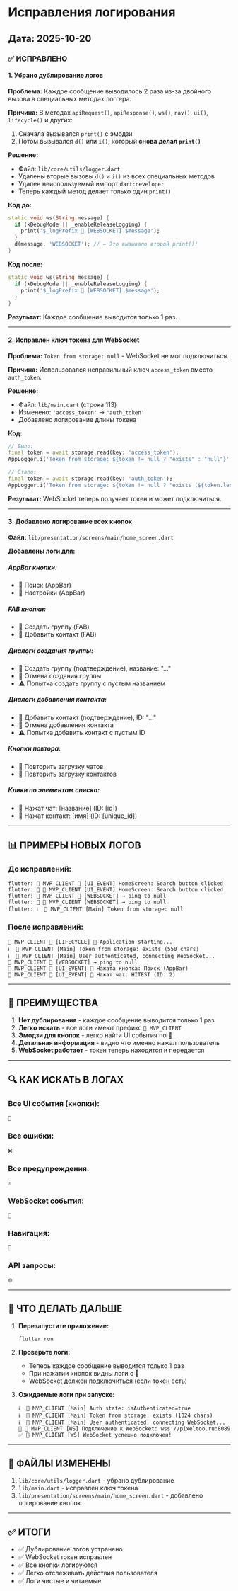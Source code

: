# Исправления логирования

## Дата: 2025-10-20

### ✅ ИСПРАВЛЕНО

#### 1. Убрано дублирование логов
**Проблема:** Каждое сообщение выводилось 2 раза из-за двойного вызова в специальных методах логгера.

**Причина:** В методах `apiRequest()`, `apiResponse()`, `ws()`, `nav()`, `ui()`, `lifecycle()` и других:
1. Сначала вызывался `print()` с эмодзи
2. Потом вызывался `d()` или `i()`, который **снова делал `print()`**

**Решение:**
- Файл: `lib/core/utils/logger.dart`
- Удалены вторые вызовы `d()` и `i()` из всех специальных методов
- Удален неиспользуемый импорт `dart:developer`
- Теперь каждый метод делает только один `print()`

**Код до:**
```dart
static void ws(String message) {
  if (kDebugMode || _enableReleaseLogging) {
    print('$_logPrefix 🔌 [WEBSOCKET] $message');
  }
  d(message, 'WEBSOCKET'); // ← Это вызывало второй print()!
}
```

**Код после:**
```dart
static void ws(String message) {
  if (kDebugMode || _enableReleaseLogging) {
    print('$_logPrefix 🔌 [WEBSOCKET] $message');
  }
}
```

**Результат:** Каждое сообщение выводится только 1 раз.

---

#### 2. Исправлен ключ токена для WebSocket
**Проблема:** `Token from storage: null` - WebSocket не мог подключиться.

**Причина:** Использовался неправильный ключ `access_token` вместо `auth_token`.

**Решение:**
- Файл: `lib/main.dart` (строка 113)
- Изменено: `'access_token'` → `'auth_token'`
- Добавлено логирование длины токена

**Код:**
```dart
// Было:
final token = await storage.read(key: 'access_token');
AppLogger.i('Token from storage: ${token != null ? "exists" : "null"}', 'Main');

// Стало:
final token = await storage.read(key: 'auth_token');
AppLogger.i('Token from storage: ${token != null ? "exists (${token.length} chars)" : "null"}', 'Main');
```

**Результат:** WebSocket теперь получает токен и может подключиться.

---

#### 3. Добавлено логирование всех кнопок
**Файл:** `lib/presentation/screens/main/home_screen.dart`

**Добавлены логи для:**

##### AppBar кнопки:
- 🔘 Поиск (AppBar)
- 🔘 Настройки (AppBar)

##### FAB кнопки:
- 🔘 Создать группу (FAB)
- 🔘 Добавить контакт (FAB)

##### Диалоги создания группы:
- 🔘 Создать группу (подтверждение), название: "..."
- 🔘 Отмена создания группы
- ⚠️ Попытка создать группу с пустым названием

##### Диалоги добавления контакта:
- 🔘 Добавить контакт (подтверждение), ID: "..."
- 🔘 Отмена добавления контакта
- ⚠️ Попытка добавить контакт с пустым ID

##### Кнопки повтора:
- 🔘 Повторить загрузку чатов
- 🔘 Повторить загрузку контактов

##### Клики по элементам списка:
- 🔘 Нажат чат: [название] (ID: [id])
- 🔘 Нажат контакт: [имя] (ID: [unique_id])

---

## 📊 ПРИМЕРЫ НОВЫХ ЛОГОВ

### До исправлений:
```
flutter: 🔷 MVP_CLIENT 🎨 [UI_EVENT] HomeScreen: Search button clicked
flutter: 🔵 🔷 MVP_CLIENT [UI_EVENT] HomeScreen: Search button clicked
flutter: 🔷 MVP_CLIENT 🔌 [WEBSOCKET] → ping to null
flutter: 🔵 🔷 MVP_CLIENT [WEBSOCKET] → ping to null
flutter: ℹ️  🔷 MVP_CLIENT [Main] Token from storage: null
```

### После исправлений:
```
🔷 MVP_CLIENT 🔄 [LIFECYCLE] 🚀 Application starting...
ℹ️  🔷 MVP_CLIENT [Main] Token from storage: exists (550 chars)
ℹ️  🔷 MVP_CLIENT [Main] User authenticated, connecting WebSocket...
🔷 MVP_CLIENT 🔌 [WEBSOCKET] → ping to null
🔷 MVP_CLIENT 🎨 [UI_EVENT] 🔘 Нажата кнопка: Поиск (AppBar)
🔷 MVP_CLIENT 🎨 [UI_EVENT] 🔘 Нажат чат: HITEST (ID: 2)
```

---

## 🎯 ПРЕИМУЩЕСТВА

1. **Нет дублирования** - каждое сообщение выводится только 1 раз
2. **Легко искать** - все логи имеют префикс `🔷 MVP_CLIENT`
3. **Эмодзи для кнопок** - легко найти UI события по 🔘
4. **Детальная информация** - видно что именно нажал пользователь
5. **WebSocket работает** - токен теперь находится и передается

---

## 🔍 КАК ИСКАТЬ В ЛОГАХ

### Все UI события (кнопки):
```
🔘
```

### Все ошибки:
```
❌
```

### Все предупреждения:
```
⚠️
```

### WebSocket события:
```
🔌
```

### Навигация:
```
🧭
```

### API запросы:
```
🌐
```

---

## 🚀 ЧТО ДЕЛАТЬ ДАЛЬШЕ

1. **Перезапустите приложение:**
   ```bash
   flutter run
   ```

2. **Проверьте логи:**
   - Теперь каждое сообщение выводится только 1 раз
   - При нажатии кнопок видны логи с 🔘
   - WebSocket должен подключиться (если токен есть)

3. **Ожидаемые логи при запуске:**
   ```
   ℹ️  🔷 MVP_CLIENT [Main] Auth state: isAuthenticated=true
   ℹ️  🔷 MVP_CLIENT [Main] Token from storage: exists (1024 chars)
   ℹ️  🔷 MVP_CLIENT [Main] User authenticated, connecting WebSocket...
   🔌 🔷 MVP_CLIENT [WS] Подключение к WebSocket: wss://pixeltoo.ru:8089
   ✅ 🔷 MVP_CLIENT [WS] WebSocket успешно подключен!
   ```

---

## 📝 ФАЙЛЫ ИЗМЕНЕНЫ

1. `lib/core/utils/logger.dart` - убрано дублирование
2. `lib/main.dart` - исправлен ключ токена
3. `lib/presentation/screens/main/home_screen.dart` - добавлено логирование кнопок

---

## ✅ ИТОГИ

- ✅ Дублирование логов устранено
- ✅ WebSocket токен исправлен
- ✅ Все кнопки логируются
- ✅ Легко отслеживать действия пользователя
- ✅ Логи чистые и читаемые
